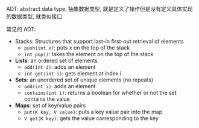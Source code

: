 ADT: abstract data type, 抽象数据类型, 就是定义了操作但是没有定义具体实现的数据类型, 就类似接口

常见的 ADT:
- Stacks: Structures that support last-in first-out retrieval of elements
    - `push(int x)`: puts x on the top of the stack
    - `int pop()`: takes the element on the top of the stack
- **Lists**: an ordered set of elements
    - `add(int i)`: adds an element
    - `int get(int i)`: gets element at index i
- **Sets**: an unordered set of unique elements (no repeats)
    - `add(int i)`: adds an element
    - `contains(int i)`: returns a boolean for whether or not the set contains the value
- **Maps**: set of key/value pairs
    - `put(K key, V value)`: puts a key value pair into the map
    - `V get(K key)`: gets the value corresponding to the key

